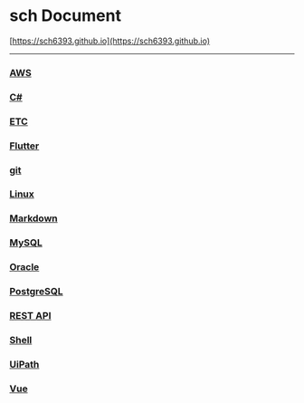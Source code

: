 sch Document
===

[https://sch6393.github.io](https://sch6393.github.io)

---

### [AWS](./aws/README.md)
### [C#](./csharp/README.md)
### [ETC](./etc/README.md)
### [Flutter](./flutter/README.md)
### [git](./git/README.md)
### [Linux](./linux/README.md)
### [Markdown](https://ja.wikipedia.org/wiki/Markdown)
### [MySQL](./mysql/README.md)
### [Oracle](./oracle/README.md)
### [PostgreSQL](./postgresql/README.md)
### [REST API](rest-api/README.md)
### [Shell](./shell/README.md)
### [UiPath](./uipath/README.md)
### [Vue](./vue/README.md)
